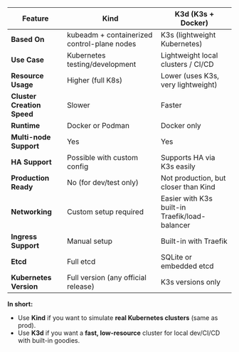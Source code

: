 |Feature|**Kind**|**K3d** (K3s + Docker)|
|---|---|---|
|**Based On**|kubeadm + containerized control-plane nodes|K3s (lightweight Kubernetes)|
|**Use Case**|Kubernetes testing/development|Lightweight local clusters / CI/CD|
|**Resource Usage**|Higher (full K8s)|Lower (uses K3s, very lightweight)|
|**Cluster Creation Speed**|Slower|Faster|
|**Runtime**|Docker or Podman|Docker only|
|**Multi-node Support**|Yes|Yes|
|**HA Support**|Possible with custom config|Supports HA via K3s easily|
|**Production Ready**|No (for dev/test only)|Not production, but closer than Kind|
|**Networking**|Custom setup required|Easier with K3s built-in Traefik/load-balancer|
|**Ingress Support**|Manual setup|Built-in with Traefik|
|**Etcd**|Full etcd|SQLite or embedded etcd|
|**Kubernetes Version**|Full version (any official release)|K3s versions only|
**In short:**

- Use **Kind** if you want to simulate **real Kubernetes clusters** (same as prod).
- Use **K3d** if you want a **fast, low-resource** cluster for local dev/CI/CD with built-in goodies.